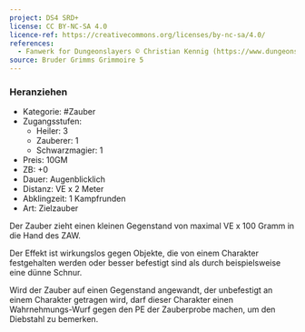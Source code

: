 ```yaml
---
project: DS4 SRD+
license: CC BY-NC-SA 4.0
licence-ref: https://creativecommons.org/licenses/by-nc-sa/4.0/
references: 
  - Fanwerk for Dungeonslayers © Christian Kennig (https://www.dungeonslayers.net/)
source: Bruder Grimms Grimmoire 5
---
```


### Heranziehen

- Kategorie: #Zauber
- Zugangsstufen:
  - Heiler: 3
  - Zauberer: 1
  - Schwarzmagier: 1
- Preis: 10GM
- ZB: +0
- Dauer: Augenblicklich
- Distanz: VE x 2 Meter
- Abklingzeit: 1 Kampfrunden
- Art: Zielzauber

Der Zauber zieht einen kleinen Gegenstand von maximal VE x 100 Gramm in die Hand des ZAW.

Der Effekt ist wirkungslos gegen Objekte, die von einem Charakter festgehalten werden oder besser befestigt sind als durch beispielsweise eine dünne Schnur.

Wird der Zauber auf einen Gegenstand angewandt, der unbefestigt an einem Charakter getragen wird, darf dieser Charakter einen Wahrnehmungs-Wurf gegen den PE der Zauberprobe machen, um den Diebstahl zu bemerken.

